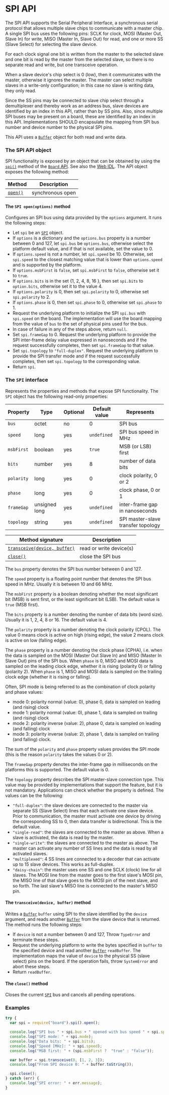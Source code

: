 SPI API
=======

The SPI API supports the Serial Peripheral Interface, a synchronous serial protocol that allows multiple slave chips to communicate with a master chip. A single SPI bus uses the following pins: SCLK for clock, MOSI (Master Out, Slave In) for write, MISO (Master In, Slave Out) for read, and one or more SS (Slave Select) for selecting the slave device.

For each clock signal one bit is written from the master to the selected slave and one bit is read by the master from the selected slave, so there is no separate read and write, but one transceive operation.

When a slave device's chip select is 0 (low), then it communicates with the master, otherwise it ignores the master. The master can select multiple slaves in a write-only configuration; in this case no slave is writing data, they only read.

Since the SS pins may be connected to slave chip select through a demultiplexer and thereby work as an address bus, slave devices are identified by an index in this API, rather than by SS pins. Also, since multiple SPI buses may be present on a board, these are identified by an index in this API. Implementations SHOULD encapsulate the mapping from SPI bus number and device number to the physical SPI pins.

This API uses a [`Buffer`](../README.md/#buffer) object for both read and write data.

<a name="apiobject"></a>
### The SPI API object
SPI functionality is exposed by an object that can be obtained by using the [`spi()`](./README.md/#spi) method of the [`Board` API](./README.md/#board). See also the [Web IDL](./webidl.md). The API object exposes the following method:

| Method              | Description      |
| ---                 | ---              |
| [`open()`](#open)   | synchronous open |

<a name="open"></a>
#### The `SPI open(options)` method
Configures an SPI bus using data provided by the `options` argument. It runs the following steps:
- Let `spi` be an [`SPI`](#spi) object.
- If `options` is a dictionary and the `options.bus` property is a number between 0 and 127, let `spi.bus` be `options.bus`, otherwise select the platform default value, and if that is not available, set the value to 0.
- If `options.speed` is not a number, let `spi.speed` be 10. Otherwise, set `spi.speed` to the closest matching value that is lower than `options.speed` and is supported by the platform.
- If `options.msbFirst` is `false`, set `spi.msbFirst` to `false`, otherwise set it to `true`.
- If `options.bits` is in the set {1, 2, 4, 8, 16 }, then set `spi.bits` to `option.bits`, otherwise set it to the value 4.
- If `options.polarity` is 0, then set `spi.polarity` to 0, otherwise set `spi.polarity` to 2.
- If `options.phase` is 0, then set `spi.phase` to 0, otherwise set `spi.phase` to 1.
- Request the underlying platform to initialize the SPI `spi.bus` with `spi.speed` on the board. The implementation will use the board mapping from the value of `bus` to the set of physical pins used for the bus.
- In case of failure in any of the steps above, return `null`.
- Set `spi.frameGap` to 0. Request the underlying platform to provide the SPI inter-frame delay value expressed in nanoseconds and if the request successfully completes, then set `spi.frameGap` to that value.
- Set `spi.topology` to `"full-duplex"`. Request the underlying platform to provide the SPI transfer mode and if the request successfully completes, then set `spi.topology` to the corresponding value.
- Return `spi`.

<a name="spi"></a>
### The `SPI` interface
Represents the properties and methods that expose SPI functionality. The `SPI` object has the following read-only properties:

| Property   | Type   | Optional | Default value | Represents |
| ---        | ---    | ---      | ---           | ---        |
| `bus`      | octet  | no       | 0             | SPI bus |
| `speed`    | long   | yes      | `undefined`   | SPI bus speed in MHz |
| `msbFirst` | boolean | yes     | `true`        | MSB (or LSB) first |
| `bits`     | number | yes      | 8             | number of data bits |
| `polarity` | long   | yes      | 0             | clock polarity, 0 or 2 |
| `phase`    | long   | yes      | 0             | clock phase, 0 or 1 |
| `frameGap` | unsigned long | yes | `undefined` | inter-frame gap in nanoseconds |
| `topology` | string | yes      | `undefined` | SPI master-slave transfer topology |

| Method signature  | Description            |
| ---               | ---                    |
| [`transceive(device, buffer)`](#transceive) | read or write device(s) |
| [`close()`](#close) | close the SPI bus |

The `bus` property denotes the SPI bus number between 0 and 127.

The `speed` property is a floating point number that denotes the SPI bus speed in MHz. Usually it is between 10 and 66 MHz.

The `msbFirst` property is a boolean denoting whether the most significant bit (MSB) is sent first, or the least significant bit (LSB). The default value is `true` (MSB first).

The `bits` property is a number denoting the number of data bits (word size). Usually it is 1, 2, 4, 8 or 16. The default value is 4.

The `polarity` property is a number denoting the clock polarity (CPOL). The value 0 means clock is active on high (rising edge), the value 2 means clock is active on low (falling edge).

The `phase` property is a number denoting the clock phase (CPHA), i.e. when the data is sampled on the MOSI (Master Out Slave In) and MISO (Master In Slave Out) pins of the SPI bus. When `phase` is 0, MISO and MOSI data is sampled on the leading clock edge, whether it is rising (polarity 0) or falling (polarity 2). When `phase` is 1, MISO and MOSI data is sampled on the trailing clock edge (whether it is rising or falling).

Often, SPI mode is being referred to as the combination of clock polarity and phase values:
- mode 0: polarity normal (value: 0), phase 0, data is sampled on leading (and rising) clock
- mode 1: polarity normal (value: 0), phase 1, data is sampled on trailing (and rising) clock
- mode 2: polarity inverse (value: 2), phase 0, data is sampled on leading (and falling) clock
- mode 3: polarity inverse (value: 2), phase 1, data is sampled on trailing (and falling) clock.

The sum of the `polarity` and `phase` property values provides the SPI mode (this is the reason `polarity` takes the values 0 or 2).

The `frameGap` property denotes the inter-frame gap in milliseconds on the platforms this is supported. The default value is 0.

The `topology` property describes the SPI master-slave connection type. This value may be provided by implementations that support the feature, but it is not mandatory. Applications can check whether the property is defined. The values can be the following:
- `"full-duplex"`: the slave devices are connected to the master via separate SS (Slave Select) lines that each activate one slave device. Prior to communication, the master must activate one device by driving the corresponding SS to 0, then data transfer is bidirectional. This is the default value.
- `"single-read"`: the slaves are connected to the master as above. When a slave is activated, the data is read by the master.
- `"single-write"`: the slaves are connected to the master as above. The master can activate any number of SS lines and the data is read by all activated slaves.
- `"multiplexed"`: 4 SS lines are connected to a decoder that can activate up to 15 slave devices. This works as full-duplex.
- `"daisy-chain"`: the master uses one SS and one SCLK (clock) line for all slaves. The MOSI line from the master goes to the first slave's MOSI pin, the MISO line of that slave goes to the MOSI pin of the next slave, and so forth. The last slave's MISO line is connected to the master's MISO pin.

<a name="transceive"></a>
#### The `transceive(device, buffer)` method
Writes a [`Buffer`](../README.md/#buffer) `buffer` using SPI to the slave identified by the `device` argument, and reads another [`Buffer`](../README.md/#buffer) from the slave device that is returned. The method runs the following steps:
- If `device` is not a number between 0 and 127, Throw `TypeError` and terminate these steps.
- Request the underlying platform to write the bytes specified in `buffer` to the specified device and read another [`Buffer`](../README.md/#buffer) `readBuffer`. The implementation maps the value of `device` to the physical SS (slave select) pins on the board. If the operation fails, throw `SystemError` and abort these steps.
- Return `readBuffer`.

<a name="close"></a>
#### The `close()` method
Closes the current [`SPI`](#spi) bus and cancels all pending operations.

### Examples

```javascript
try {
  var spi = require("board").spi().open();

  console.log("SPI bus " + spi.bus + " opened with bus speed " + spi.speed);
  console.log("SPI mode: " + spi.mode);
  console.log("Data bits: " + spi.bits);
  console.log("Speed [MHz]: " + spi.speed);
  console.log("MSB first: " + (spi.msbFirst ?  "true" : "false"));

  var buffer = spi.transceive(0, [1, 2, 3]);
  console.log("From SPI device 0: " + buffer.toString());

  spi.close();
} catch (err) {
  console.log("SPI error: " + err.message);
}
```

